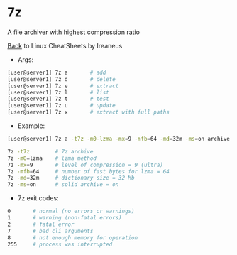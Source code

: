 # 7z

A file archiver with highest compression ratio

[Back](README.md) to Linux CheatSheets by Ireaneus

- Args:

```bash
[user@server1] 7z a       # add
[user@server1] 7z d       # delete
[user@server1] 7z e       # extract
[user@server1] 7z l       # list
[user@server1] 7z t       # test
[user@server1] 7z u       # update
[user@server1] 7z x       # extract with full paths
```

- Example:

```bash
[user@server1] 7z a -t7z -m0-lzma -mx=9 -mfb=64 -md=32m -ms=on archive.7z dir1

7z -t7z        # 7z archive
7z -m0=lzma    # lzma method
7z -mx=9       # level of compression = 9 (ultra)
7z -mfb=64     # number of fast bytes for lzma = 64
7z -md=32m     # dictionary size = 32 Mb
7z -ms=on      # solid archive = on
```

- 7z exit codes:

```bash
0       # normal (no errors or warnings)
1       # warning (non-fatal errors)
2       # fatal error
7       # bad cli arguments
8       # not enough memory for operation
255     # process was interrupted
```
